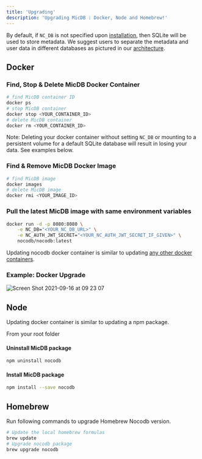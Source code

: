 ```yaml
---
title: 'Upgrading'
description: 'Upgrading MicDB : Docker, Node and Homebrew!'
---
```


By default, if `NC_DB` is not specified upon [installation](/0.109.7/getting-started/installation), then SQLite will be used to store metadata. We suggest users to separate the metadata and user data in different databases as pictured in our [architecture](/engineering/architecture). 

## Docker

### Find, Stop & Delete MicDB Docker Container 

```bash
# find MicDB container ID
docker ps
# stop MicDB container
docker stop <YOUR_CONTAINER_ID>
# delete MicDB container
docker rm <YOUR_CONTAINER_ID>
```

Note: Deleting your docker container without setting `NC_DB` or mounting to a persistent volume for a default SQLite database will result in losing your data. See examples below.

### Find & Remove MicDB Docker Image

```bash
# find MicDB image
docker images
# delete MicDB image
docker rmi <YOUR_IMAGE_ID>
```

### Pull the latest MicDB image with same environment variables

```bash
docker run -d -p 8080:8080 \
    -e NC_DB="<YOUR_NC_DB_URL>" \
    -e NC_AUTH_JWT_SECRET="<YOUR_NC_AUTH_JWT_SECRET_IF_GIVEN>" \
    nocodb/nocodb:latest
```

Updating nocodb docker container is similar to updating [any other docker containers](https://www.whitesourcesoftware.com/free-developer-tools/blog/update-docker-images/).
 
### Example: Docker Upgrade
![Screen Shot 2021-09-16 at 09 23 07](https://user-images.githubusercontent.com/5435402/133578984-53c6b96b-3e8b-4a96-b6c2-36f3c09ffdde.png)

## Node 

Updating docker container is similar to updating a npm package.

From your root folder 

#### Uninstall MicDB package

```bash
npm uninstall nocodb
```
#### Install MicDB package

```bash
npm install --save nocodb
```

## Homebrew

Run following commands to upgrade Homebrew Nocodb version.

```bash
# Update the local homebrew formulas
brew update
# Upgrade nocodb package
brew upgrade nocodb
```
